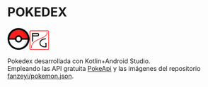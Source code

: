 <h1>POKEDEX</h1>
<p><img style="height:50px" src="https://raw.githubusercontent.com/darthpetter/logos/master/pokedex%20app/pokemon.png"/><img style="height:44px" src="https://raw.githubusercontent.com/darthpetter/logos/master/pokedex%20app/logo_colores.png"/></p>
<p>Pokedex desarrollada con Kotlin+Android Studio.<br> Empleando las API gratuita <a href="https://pokeapi.co/api/v2">PokeApi</a> y las imágenes del repositorio <a href="https://github.com/fanzeyi/pokemon.json">fanzeyi/pokemon.json</a>.</p>
